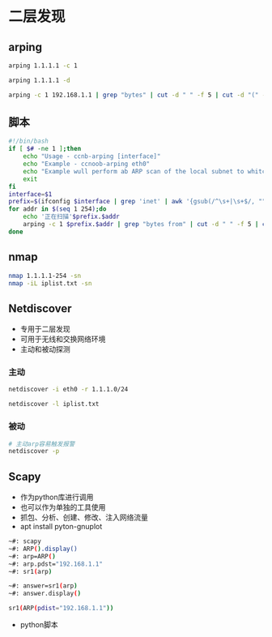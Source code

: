 # 二层发现

## arping

```bash
arping 1.1.1.1 -c 1

arping 1.1.1.1 -d

arping -c 1 192.168.1.1 | grep "bytes" | cut -d " " -f 5 | cut -d "(" -f 2 | cut -d ")" -f 1
```

## 脚本

```bash
#!/bin/bash
if [ $# -ne 1 ];then
	echo "Usage - ccnb-arping [interface]"
	echo "Example - ccnoob-arping eth0"
	echo "Example wull perform ab ARP scan of the local subnet to whitch eth0 is assigned"
	exit
fi
interface=$1
prefix=$(ifconfig $interface | grep 'inet' | awk '{gsub(/^\s+|\s+$/, "");print}' | cut -d ' ' -f 2 | head -n 1 | cut -d '.' -f 1-3)
for addr in $(seq 1 254);do
	echo '正在扫描'$prefix.$addr
	arping -c 1 $prefix.$addr | grep "bytes from" | cut -d " " -f 5 | cut -d "(" -f 2 | cut -d ")" -f 1
done
```

## nmap

```bash
nmap 1.1.1.1-254 -sn
nmap -iL iplist.txt -sn
```

## Netdiscover

- 专用于二层发现
- 可用于无线和交换网络环境
- 主动和被动探测

### 主动

```bash
netdiscover -i eth0 -r 1.1.1.0/24

netdiscover -l iplist.txt
```

### 被动

```bash
# 主动arp容易触发报警
netdiscover -p
```

## Scapy

- 作为python库进行调用
- 也可以作为单独的工具使用
- 抓包、分析、创建、修改、注入网络流量
- apt install pyton-gnuplot

```bash
~#:	scapy
~#:	ARP().display()
~#:	arp=ARP()
~#:	arp.pdst="192.168.1.1"
~#:	sr1(arp)

~#: answer=sr1(arp)
~#:	answer.display()

sr1(ARP(pdist="192.168.1.1"))
```

- python脚本